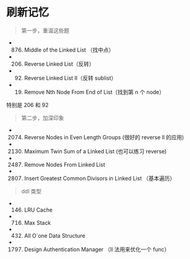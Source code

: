 # 刷新记忆

> 第一步，重温这些题

- 876. Middle of the Linked List （找中点）
- 206. Reverse Linked List（反转）
- 92. Reverse Linked List II（反转 sublist）
- 19. Remove Nth Node From End of List（找到第 n 个 node）

特别是 206 和 92

> 第二步，加深印象

- 2074. Reverse Nodes in Even Length Groups (很好的 reverse ll 的应用)
- 2130. Maximum Twin Sum of a Linked List (也可以练习 reverse)
- 2487. Remove Nodes From Linked List
- 2807. Insert Greatest Common Divisors in Linked List （基本遍历）

> ddl 类型

- 146. LRU Cache
- 716. Max Stack
- 432. All O`one Data Structure
- 1797. Design Authentication Manager （ll 法用来优化一个 func）
